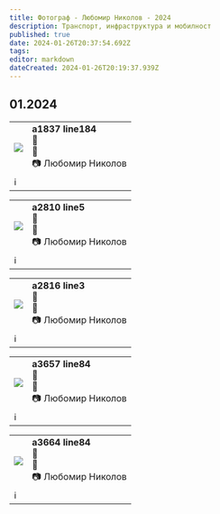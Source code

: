```yaml
---
title: Фотограф - Любомир Николов - 2024
description: Транспорт, инфраструктура и мобилност
published: true
date: 2024-01-26T20:37:54.692Z
tags: 
editor: markdown
dateCreated: 2024-01-26T20:19:37.939Z
---
```


## 01.2024

<!--следващ пост--> 
<div class="table-responsive"><table style="width:100%"><tr>
<td><img src="http://46.10.181.183:1518/trinmo/gallery/lubomir-nikolov/2024.01/a1837-line184.jpg"></td>
<td><b>a1837 line184</b><br> 🚌 <a href=""></a> <br>📌<br> 📷 Любомир Николов</td></tr>
  <td colspan=2 >ℹ️ </td></table></div>
  

<!--следващ пост--> 
<div class="table-responsive"><table style="width:100%"><tr>
<td><img src="http://46.10.181.183:1518/trinmo/gallery/lubomir-nikolov/2024.01/a2810-line5.jpg"></td>
<td><b>a2810 line5</b><br> 🚌 <a href=""></a> <br>📌<br> 📷 Любомир Николов</td></tr>
  <td colspan=2 >ℹ️ </td></table></div>
  

<!--следващ пост--> 
<div class="table-responsive"><table style="width:100%"><tr>
<td><img src="http://46.10.181.183:1518/trinmo/gallery/lubomir-nikolov/2024.01/a2816-line3.jpg"></td>
<td><b>a2816 line3</b><br> 🚌 <a href=""></a> <br>📌<br> 📷 Любомир Николов</td></tr>
  <td colspan=2 >ℹ️ </td></table></div>
  

<!--следващ пост--> 
<div class="table-responsive"><table style="width:100%"><tr>
<td><img src="http://46.10.181.183:1518/trinmo/gallery/lubomir-nikolov/2024.01/a3657-line84.jpg"></td>
<td><b>a3657 line84</b><br> 🚌 <a href=""></a> <br>📌<br> 📷 Любомир Николов</td></tr>
  <td colspan=2 >ℹ️ </td></table></div>

<!--следващ пост--> 
<div class="table-responsive"><table style="width:100%"><tr>
<td><img src="http://46.10.181.183:1518/trinmo/gallery/lubomir-nikolov/2024.01/a3664-line84.jpg"></td>
<td><b>a3664 line84</b><br> 🚌 <a href=""></a> <br>📌<br> 📷 Любомир Николов</td></tr>
  <td colspan=2 >ℹ️ </td></table></div>